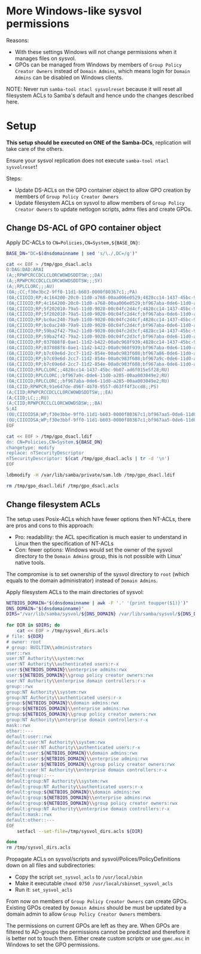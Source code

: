 # More Windows-like sysvol permissions

Reasons:
- With these settings Windows will not change permissions when it manages files on sysvol.
- GPOs can be managed from Windows by members of `Group Policy Creator Owners` instead of `Domain Admins`, which means login for `Domain Admins` can be disabled on Windows clients.  

NOTE: Never run `samba-tool ntacl sysvolreset` because it will reset all filesystem ACLs to Samba's default and hence undo the changes described here.

# Setup

**This setup should be executed on ONE of the Samba-DCs**, replication will take care of the others.

Ensure your sysvol replication does not execute `samba-tool ntacl sysvolreset`!

Steps:
- Update DS-ACLs on the GPO container object to allow GPO creation by members of `Group Policy Creator Owners`
- Update filesystem ACLs on sysvol to allow members of `Group Policy Creator Owners` to update netlogon scripts, admx files and create GPOs.

## Change DS-ACL of GPO container object

Apply DC-ACLs to `CN=Policies,CN=System,${BASE_DN}`:

```bash
BASE_DN="DC=$(dnsdomainname | sed 's/\./,DC=/g')"

cat << EOF > /tmp/gpo_dsacl.acls
O:DAG:DAD:ARAI
(A;;RPWPCRCCDCLCLORCWOWDSDDTSW;;;DA)
(A;;RPWPCRCCDCLCLORCWOWDSDDTSW;;;SY)
(A;;RPLCLORC;;;AU)
(OA;;CC;f30e3bc2-9ff0-11d1-b603-0000f80367c1;;PA)
(OA;CIIOID;RP;4c164200-20c0-11d0-a768-00aa006e0529;4828cc14-1437-45bc-9b07-ad6f015e5f28;RU)
(OA;CIIOID;RP;4c164200-20c0-11d0-a768-00aa006e0529;bf967aba-0de6-11d0-a285-00aa003049e2;RU)
(OA;CIIOID;RP;5f202010-79a5-11d0-9020-00c04fc2d4cf;4828cc14-1437-45bc-9b07-ad6f015e5f28;RU)
(OA;CIIOID;RP;5f202010-79a5-11d0-9020-00c04fc2d4cf;bf967aba-0de6-11d0-a285-00aa003049e2;RU)
(OA;CIIOID;RP;bc0ac240-79a9-11d0-9020-00c04fc2d4cf;4828cc14-1437-45bc-9b07-ad6f015e5f28;RU)
(OA;CIIOID;RP;bc0ac240-79a9-11d0-9020-00c04fc2d4cf;bf967aba-0de6-11d0-a285-00aa003049e2;RU)
(OA;CIIOID;RP;59ba2f42-79a2-11d0-9020-00c04fc2d3cf;4828cc14-1437-45bc-9b07-ad6f015e5f28;RU)
(OA;CIIOID;RP;59ba2f42-79a2-11d0-9020-00c04fc2d3cf;bf967aba-0de6-11d0-a285-00aa003049e2;RU)
(OA;CIIOID;RP;037088f8-0ae1-11d2-b422-00a0c968f939;4828cc14-1437-45bc-9b07-ad6f015e5f28;RU)
(OA;CIIOID;RP;037088f8-0ae1-11d2-b422-00a0c968f939;bf967aba-0de6-11d0-a285-00aa003049e2;RU)
(OA;CIIOID;RP;b7c69e6d-2cc7-11d2-854e-00a0c983f608;bf967a86-0de6-11d0-a285-00aa003049e2;ED)
(OA;CIIOID;RP;b7c69e6d-2cc7-11d2-854e-00a0c983f608;bf967a9c-0de6-11d0-a285-00aa003049e2;ED)
(OA;CIIOID;RP;b7c69e6d-2cc7-11d2-854e-00a0c983f608;bf967aba-0de6-11d0-a285-00aa003049e2;ED)
(OA;CIIOID;RPLCLORC;;4828cc14-1437-45bc-9b07-ad6f015e5f28;RU)
(OA;CIIOID;RPLCLORC;;bf967a9c-0de6-11d0-a285-00aa003049e2;RU)
(OA;CIIOID;RPLCLORC;;bf967aba-0de6-11d0-a285-00aa003049e2;RU)
(OA;CIID;RPWPCR;91e647de-d96f-4b70-9557-d63ff4f3ccd8;;PS)
(A;CIID;RPWPCRCCDCLCLORCWOWDSDDTSW;;;EA)
(A;CIID;LC;;;RU)
(A;CIID;RPWPCRCCLCLORCWOWDSDSW;;;BA)
S:AI
(OU;CIIOIDSA;WP;f30e3bbe-9ff0-11d1-b603-0000f80367c1;bf967aa5-0de6-11d0-a285-00aa003049e2;WD)
(OU;CIIOIDSA;WP;f30e3bbf-9ff0-11d1-b603-0000f80367c1;bf967aa5-0de6-11d0-a285-00aa003049e2;WD)
EOF

cat << EOF > /tmp/gpo_dsacl.ldif
dn: CN=Policies,CN=System,${BASE_DN}
changetype: modify
replace: nTSecurityDescriptor
nTSecurityDescriptor: $(cat /tmp/gpo_dsacl.acls | tr -d '\n')
EOF

ldbmodify -H /var/lib/samba/private/sam.ldb /tmp/gpo_dsacl.ldif

rm /tmp/gpo_dsacl.ldif /tmp/gpo_dsacl.acls
```

## Change filesystem ACLs

The setup uses Posix-ACLs which have fewer options then NT-ACLs, there are pros and cons to this approach:
- Pro: readability: the ACL specification is much easier to understand in Linux then the specification of NT-ACLs
- Con: fewer options: Windows would set the owner of the sysvol directory to the `Domain Admins` group, this is not possible with Linux' native tools.

The compromise is to set ownership of the sysvol directory to `root` (which equals to the domain administrator) instead of `Domain Admins`.


Apply filesystem ACLs to the main directories of sysvol:

```bash
NETBIOS_DOMAIN="$(dnsdomainname | awk -F '.' '{print toupper($1)}')"
DNS_DOMAIN="$(dnsdomainname)"
DIRS="/var/lib/samba/sysvol/${DNS_DOMAIN} /var/lib/samba/sysvol/${DNS_DOMAIN}/scripts /var/lib/samba/sysvol/${DNS_DOMAIN}/Policies"
    
for DIR in $DIRS; do
    cat << EOF > /tmp/sysvol_dirs.acls
# file: ${DIR}
# owner: root
# group: BUILTIN\\administrators
user::rwx
user:NT Authority\\system:rwx
user:NT Authority\\authenticated users:r-x
user:${NETBIOS_DOMAIN}\\enterprise admins:rwx
user:${NETBIOS_DOMAIN}\\group policy creator owners:rwx
user:NT Authority\\enterprise domain controllers:r-x
group::rwx
group:NT Authority\\system:rwx
group:NT Authority\\authenticated users:r-x
group:${NETBIOS_DOMAIN}\\domain admins:rwx
group:${NETBIOS_DOMAIN}\\enterprise admins:rwx
group:${NETBIOS_DOMAIN}\\group policy creator owners:rwx
group:NT Authority\\enterprise domain controllers:r-x
mask::rwx
other::---
default:user::rwx
default:user:NT Authority\\system:rwx
default:user:NT Authority\\authenticated users:r-x
default:user:${NETBIOS_DOMAIN}\\domain admins:rwx
default:user:${NETBIOS_DOMAIN}\\enterprise admins:rwx
default:user:${NETBIOS_DOMAIN}\\group policy creator owners:rwx
default:user:NT Authority\\enterprise domain controllers:r-x
default:group::---
default:group:NT Authority\\system:rwx
default:group:NT Authority\\authenticated users:r-x
default:group:${NETBIOS_DOMAIN}\\domain admins:rwx
default:group:${NETBIOS_DOMAIN}\\enterprise admins:rwx
default:group:${NETBIOS_DOMAIN}\\group policy creator owners:rwx
default:group:NT Authority\\enterprise domain controllers:r-x
default:mask::rwx
default:other::---
EOF
    setfacl --set-file=/tmp/sysvol_dirs.acls ${DIR}

done
rm /tmp/sysvol_dirs.acls
```

Propagate ACLs on sysvol/scripts and sysvol/Polices/PolicyDefinitions down on all files and subdirectories:

- Copy the script `set_sysvol_acls` to `/usr/local/sbin`
- Make it executable `chmod 0750 /usr/local/sbinset_sysvol_acls`
- Run it: `set_sysvol_acls`

From now on members of `Group Policy Creator Owners` can create GPOs. Existing GPOs created by `Domain Admins` should be
must be updated by a domain admin to allow `Group Policy Creator Owners` members.

The permissions on current GPOs are left as they are. When GPOs are filtered to AD-groups the permissions cannot
be predicted and therefore it is better not to touch them. Either create custom scripts or use `gpmc.msc` in Windows 
to set the GPO permissions.
